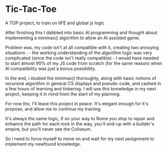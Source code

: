 # Tic-Tac-Toe
A TOP project, to train on IIFE and global js logic

After finishing this I dabbled into basic AI programming and thought about implementing a minimax() algorithm to allow an AI assisted game.

Problem was, my code isn't at all compatible with it, creating two annoying situations :
    - the working understanding of the algorithm logic was very complicated (since the code isn't really compatible)
    - I would have needed to start almost 90% of my JS code from scratch (for the same reason) when AI compatibility was just a bonus possibility.

In the end, i studied the minimax() thoroughly, along with basic notions of recursive algorithm in general CS displays and pseudo-code, and cashed in a few hours of learning and tinkering. I will use this knowledge in my next project, keeping it in mind from the start of my planning.

For now tho, I'll leave this project in peace. It's elegant enough for it's propose, and allow me to continue my training. 

It's always the same logic, if on your way to Rome you stop to repair and enhance the path for each rock in the way, you'll end-up with a builder's empire, but you'll never see the Coliseum.

So i need to force myself to move on and wait for my next assignment to implement my newfound knowledge.